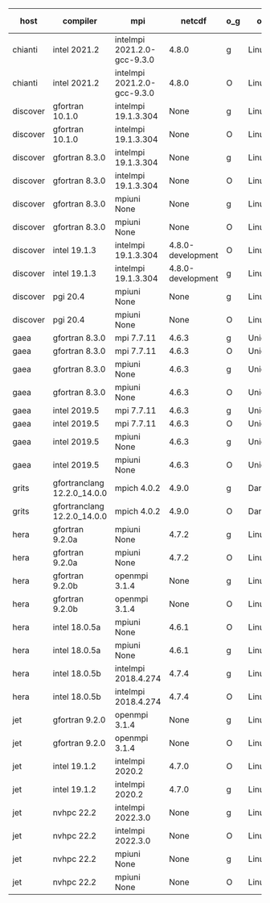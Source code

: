 

| host     | compiler                              | mpi                      | netcdf        | o_g        | os       | build       | u_pass          | u_fail          | s_pass            | s_fail            | e_pass             | e_fail             | nuopc_pass       | nuopc_fail       | artifacts link          |
|----------|---------------------------------------|--------------------------|---------------|------------|----------|-------------|-----------------|-----------------|-------------------|-------------------|--------------------|--------------------|------------------|------------------|-------------------------|
| chianti | intel 2021.2 | intelmpi 2021.2.0-gcc-9.3.0  | 4.8.0  | g | Linux | PASS | None | None | None | None | None | None | None | None | <a href="https://github.com/esmf-org/esmf-test-artifacts/tree/4b727f8bf2cec2977655e3c9640129470cf79655/develop/intel/2021.2/g/intelmpi/2021.2.0-gcc-9.3.0" target="_blank">4b727f8</a> | 
| chianti | intel 2021.2 | intelmpi 2021.2.0-gcc-9.3.0  | 4.8.0  | O | Linux | PASS | 13918 | 0 | 49 | 0 | 80 | 0 | 52 | 0 | <a href="https://github.com/esmf-org/esmf-test-artifacts/tree/cd00eb8517277acf3bc41559e2697cd445a18fc6/develop/intel/2021.2/O/intelmpi/2021.2.0-gcc-9.3.0" target="_blank">cd00eb8</a> | 
| discover | gfortran 10.1.0 | intelmpi 19.1.3.304  | None  | g | Linux | PASS | 13903 | 15 | 49 | 0 | 80 | 0 | 52 | 0 | <a href="https://github.com/esmf-org/esmf-test-artifacts/tree/3b2aebfabdb42951b796f71ff50832c9932420ce/develop/gfortran/10.1.0/g/intelmpi/19.1.3.304" target="_blank">3b2aebf</a> | 
| discover | gfortran 10.1.0 | intelmpi 19.1.3.304  | None  | O | Linux | PASS | 13903 | 15 | 49 | 0 | 80 | 0 | 52 | 0 | <a href="https://github.com/esmf-org/esmf-test-artifacts/tree/7fba9e91cefa6e648f7cdb5f89a6acfc1c94d5ca/develop/gfortran/10.1.0/O/intelmpi/19.1.3.304" target="_blank">7fba9e9</a> | 
| discover | gfortran 8.3.0 | intelmpi 19.1.3.304  | None  | g | Linux | PASS | 13903 | 15 | 49 | 0 | 80 | 0 | 52 | 0 | <a href="https://github.com/esmf-org/esmf-test-artifacts/tree/69140f8890498b1ee41316dc153e0396ced0baa9/develop/gfortran/8.3.0/g/intelmpi/19.1.3.304" target="_blank">69140f8</a> | 
| discover | gfortran 8.3.0 | intelmpi 19.1.3.304  | None  | O | Linux | PASS | 13903 | 15 | 49 | 0 | 80 | 0 | 52 | 0 | <a href="https://github.com/esmf-org/esmf-test-artifacts/tree/7d1bbea7a867c01cfd2a44867d30b421a855c70f/develop/gfortran/8.3.0/O/intelmpi/19.1.3.304" target="_blank">7d1bbea</a> | 
| discover | gfortran 8.3.0 | mpiuni None  | None  | g | Linux | PASS | 12338 | 0 | 8 | 0 | 43 | 0 | None | None | <a href="https://github.com/esmf-org/esmf-test-artifacts/tree/9f892a27d262af75fef8f26abf5195e851e71ed1/develop/gfortran/8.3.0/g/mpiuni/None" target="_blank">9f892a2</a> | 
| discover | gfortran 8.3.0 | mpiuni None  | None  | O | Linux | PASS | 12338 | 0 | 8 | 0 | 43 | 0 | None | None | <a href="https://github.com/esmf-org/esmf-test-artifacts/tree/c1389acd76fbb6da4f8e45859930b000965ae71c/develop/gfortran/8.3.0/O/mpiuni/None" target="_blank">c1389ac</a> | 
| discover | intel 19.1.3 | intelmpi 19.1.3.304  | 4.8.0-development  | O | Linux | PASS | 13918 | 0 | 49 | 0 | 80 | 0 | 52 | 0 | <a href="https://github.com/esmf-org/esmf-test-artifacts/tree/4aa156512f4f20f0321c62f2dbd8989c443d2ab3/develop/intel/19.1.3/O/intelmpi/19.1.3.304" target="_blank">4aa1565</a> | 
| discover | intel 19.1.3 | intelmpi 19.1.3.304  | 4.8.0-development  | g | Linux | PASS | 13918 | 0 | 49 | 0 | 80 | 0 | 52 | 0 | <a href="https://github.com/esmf-org/esmf-test-artifacts/tree/01aeec2c48f6ba7218b50005e66058b31e0c69a1/develop/intel/19.1.3/g/intelmpi/19.1.3.304" target="_blank">01aeec2</a> | 
| discover | pgi 20.4 | mpiuni None  | None  | g | Linux | PASS | None | None | None | None | None | None | None | None | <a href="https://github.com/esmf-org/esmf-test-artifacts/tree/3d3030df820f65eeb938141328ddb4b9138e6169/develop/pgi/20.4/g/mpiuni/None" target="_blank">3d3030d</a> | 
| discover | pgi 20.4 | mpiuni None  | None  | O | Linux | PASS | None | None | None | None | None | None | None | None | <a href="https://github.com/esmf-org/esmf-test-artifacts/tree/28c5c34e1ca8ce32ffc4494dc9c2691ef2e90603/develop/pgi/20.4/O/mpiuni/None" target="_blank">28c5c34</a> | 
| gaea | gfortran 8.3.0 | mpi 7.7.11  | 4.6.3  | g | Unicos | PASS | 13917 | 1 | 49 | 0 | 80 | 0 | 47 | 5 | <a href="https://github.com/esmf-org/esmf-test-artifacts/tree/02fbafd449da6bd7412a27eb4083184c6379e702/develop/gfortran/8.3.0/g/mpi/7.7.11" target="_blank">02fbafd</a> | 
| gaea | gfortran 8.3.0 | mpi 7.7.11  | 4.6.3  | O | Unicos | PASS | 13917 | 1 | 49 | 0 | 80 | 0 | 47 | 5 | <a href="https://github.com/esmf-org/esmf-test-artifacts/tree/a89a525a6ce1dc326bf7defc7202ac0af9bbbbc9/develop/gfortran/8.3.0/O/mpi/7.7.11" target="_blank">a89a525</a> | 
| gaea | gfortran 8.3.0 | mpiuni None  | 4.6.3  | g | Unicos | PASS | 12338 | 0 | 8 | 0 | 43 | 0 | None | None | <a href="https://github.com/esmf-org/esmf-test-artifacts/tree/6a306f7045f753b820bd79b657f8c95ce85bdfb2/develop/gfortran/8.3.0/g/mpiuni/None" target="_blank">6a306f7</a> | 
| gaea | gfortran 8.3.0 | mpiuni None  | 4.6.3  | O | Unicos | PASS | 12338 | 0 | 8 | 0 | 43 | 0 | None | None | <a href="https://github.com/esmf-org/esmf-test-artifacts/tree/9fe3d196f5aebb3d0a481b7a5b2ce70256f9868a/develop/gfortran/8.3.0/O/mpiuni/None" target="_blank">9fe3d19</a> | 
| gaea | intel 2019.5 | mpi 7.7.11  | 4.6.3  | g | Unicos | PASS | 13903 | 15 | 49 | 0 | 80 | 0 | 47 | 5 | <a href="https://github.com/esmf-org/esmf-test-artifacts/tree/9717a235f5b0f7f47386d6046dc6c470762b9a13/develop/intel/2019.5/g/mpi/7.7.11" target="_blank">9717a23</a> | 
| gaea | intel 2019.5 | mpi 7.7.11  | 4.6.3  | O | Unicos | PASS | 13903 | 15 | 49 | 0 | 80 | 0 | 47 | 5 | <a href="https://github.com/esmf-org/esmf-test-artifacts/tree/13eb846f750e3e0fff508fd6f07d0c56d1403366/develop/intel/2019.5/O/mpi/7.7.11" target="_blank">13eb846</a> | 
| gaea | intel 2019.5 | mpiuni None  | 4.6.3  | g | Unicos | PASS | 12323 | 15 | 8 | 0 | 43 | 0 | None | None | <a href="https://github.com/esmf-org/esmf-test-artifacts/tree/54fa5bb30d8d751294dcd40d0a99896f7f94a371/develop/intel/2019.5/g/mpiuni/None" target="_blank">54fa5bb</a> | 
| gaea | intel 2019.5 | mpiuni None  | 4.6.3  | O | Unicos | PASS | 12323 | 15 | 8 | 0 | 43 | 0 | None | None | <a href="https://github.com/esmf-org/esmf-test-artifacts/tree/0f277af4d06ef053b4a807b27d5d9cb4e485bd60/develop/intel/2019.5/O/mpiuni/None" target="_blank">0f277af</a> | 
| grits | gfortranclang 12.2.0_14.0.0 | mpich 4.0.2  | 4.9.0  | g | Darwin | PASS | 13917 | 1 | 49 | 0 | 80 | 0 | 52 | 0 | <a href="https://github.com/esmf-org/esmf-test-artifacts/tree/dfddd6fb96aa1bca0a2373551191926461543564/develop/gfortranclang/12.2.0_14.0.0/g/mpich/4.0.2" target="_blank">dfddd6f</a> | 
| grits | gfortranclang 12.2.0_14.0.0 | mpich 4.0.2  | 4.9.0  | O | Darwin | PASS | 13917 | 1 | 49 | 0 | 80 | 0 | 52 | 0 | <a href="https://github.com/esmf-org/esmf-test-artifacts/tree/067e178a79c6d09fe2bcc6ff7fc4808479e03567/develop/gfortranclang/12.2.0_14.0.0/O/mpich/4.0.2" target="_blank">067e178</a> | 
| hera | gfortran 9.2.0a | mpiuni None  | 4.7.2  | g | Linux | PASS | None | None | None | None | None | None | None | None | <a href="https://github.com/esmf-org/esmf-test-artifacts/tree/265ac16675bbb53f652dee6bcdc9a731a1a8cce4/develop/gfortran/9.2.0a/g/mpiuni/None" target="_blank">265ac16</a> | 
| hera | gfortran 9.2.0a | mpiuni None  | 4.7.2  | O | Linux | PASS | None | None | None | None | None | None | None | None | <a href="https://github.com/esmf-org/esmf-test-artifacts/tree/89157c6474ecc82b0c02997770820963711ed3e8/develop/gfortran/9.2.0a/O/mpiuni/None" target="_blank">89157c6</a> | 
| hera | gfortran 9.2.0b | openmpi 3.1.4  | None  | g | Linux | PASS | None | None | None | None | None | None | None | None | <a href="https://github.com/esmf-org/esmf-test-artifacts/tree/f932701f2ee060dc1cd85e1633f871b8873386c2/develop/gfortran/9.2.0b/g/openmpi/3.1.4" target="_blank">f932701</a> | 
| hera | gfortran 9.2.0b | openmpi 3.1.4  | None  | O | Linux | PASS | None | None | None | None | None | None | None | None | <a href="https://github.com/esmf-org/esmf-test-artifacts/tree/94c4e102e40343bd097955cfba0196bdb43c9540/develop/gfortran/9.2.0b/O/openmpi/3.1.4" target="_blank">94c4e10</a> | 
| hera | intel 18.0.5a | mpiuni None  | 4.6.1  | O | Linux | PASS | None | None | None | None | None | None | None | None | <a href="https://github.com/esmf-org/esmf-test-artifacts/tree/05467dea20ef459b30240aa584f9010d7294e3c5/develop/intel/18.0.5a/O/mpiuni/None" target="_blank">05467de</a> | 
| hera | intel 18.0.5a | mpiuni None  | 4.6.1  | g | Linux | PASS | None | None | None | None | None | None | None | None | <a href="https://github.com/esmf-org/esmf-test-artifacts/tree/054ab357027f36bf43b5550682682b9afb086475/develop/intel/18.0.5a/g/mpiuni/None" target="_blank">054ab35</a> | 
| hera | intel 18.0.5b | intelmpi 2018.4.274  | 4.7.4  | g | Linux | PASS | None | None | None | None | None | None | None | None | <a href="https://github.com/esmf-org/esmf-test-artifacts/tree/d479c8618447c4ac828c3e9bae0f6d29530d4f49/develop/intel/18.0.5b/g/intelmpi/2018.4.274" target="_blank">d479c86</a> | 
| hera | intel 18.0.5b | intelmpi 2018.4.274  | 4.7.4  | O | Linux | PASS | None | None | None | None | None | None | None | None | <a href="https://github.com/esmf-org/esmf-test-artifacts/tree/0056e62771ebb1c78d0a13cdc8bf8b84ad075421/develop/intel/18.0.5b/O/intelmpi/2018.4.274" target="_blank">0056e62</a> | 
| jet | gfortran 9.2.0 | openmpi 3.1.4  | None  | g | Linux | PASS | 13918 | 0 | 49 | 0 | 80 | 0 | 52 | 0 | <a href="https://github.com/esmf-org/esmf-test-artifacts/tree/8996bff2b2f9ac7be0363965e4648e86f7bd5237/develop/gfortran/9.2.0/g/openmpi/3.1.4" target="_blank">8996bff</a> | 
| jet | gfortran 9.2.0 | openmpi 3.1.4  | None  | O | Linux | PASS | 13918 | 0 | 49 | 0 | 80 | 0 | 52 | 0 | <a href="https://github.com/esmf-org/esmf-test-artifacts/tree/b52bae6b38c7d9f40d5cdb87cf6a843b6c667076/develop/gfortran/9.2.0/O/openmpi/3.1.4" target="_blank">b52bae6</a> | 
| jet | intel 19.1.2 | intelmpi 2020.2  | 4.7.0  | O | Linux | PASS | None | None | None | None | None | None | None | None | <a href="https://github.com/esmf-org/esmf-test-artifacts/tree/8b0fe5f244bf0f334aa2ebfbb109e3d6de9d77d2/develop/intel/19.1.2/O/intelmpi/2020.2" target="_blank">8b0fe5f</a> | 
| jet | intel 19.1.2 | intelmpi 2020.2  | 4.7.0  | g | Linux | PASS | None | None | None | None | None | None | None | None | <a href="https://github.com/esmf-org/esmf-test-artifacts/tree/aae8d1111454ba162ddf372f8a3c596942f2c742/develop/intel/19.1.2/g/intelmpi/2020.2" target="_blank">aae8d11</a> | 
| jet | nvhpc 22.2 | intelmpi 2022.3.0  | None  | g | Linux | PASS | 13039 | 879 | 35 | 14 | 66 | 14 | 0 | 0 | <a href="https://github.com/esmf-org/esmf-test-artifacts/tree/424e204f9ac5ba7b3f6c4a3553980b24e3ab64b2/develop/nvhpc/22.2/g/intelmpi/2022.3.0" target="_blank">424e204</a> | 
| jet | nvhpc 22.2 | intelmpi 2022.3.0  | None  | O | Linux | PASS | 13900 | 18 | 49 | 0 | 80 | 0 | 45 | 7 | <a href="https://github.com/esmf-org/esmf-test-artifacts/tree/5fdbd6ebe9b9af0dbead0c43e17b4814e1872932/develop/nvhpc/22.2/O/intelmpi/2022.3.0" target="_blank">5fdbd6e</a> | 
| jet | nvhpc 22.2 | mpiuni None  | None  | g | Linux | PASS | 11713 | 625 | 4 | 4 | 40 | 3 | None | None | <a href="https://github.com/esmf-org/esmf-test-artifacts/tree/8a7f6b69ec33d87a51e2fd470f4d863c23511391/develop/nvhpc/22.2/g/mpiuni/None" target="_blank">8a7f6b6</a> | 
| jet | nvhpc 22.2 | mpiuni None  | None  | O | Linux | PASS | 12336 | 2 | 8 | 0 | 43 | 0 | None | None | <a href="https://github.com/esmf-org/esmf-test-artifacts/tree/a6dfb7af98531b6ec9c59e6763a5ea48ec14da66/develop/nvhpc/22.2/O/mpiuni/None" target="_blank">a6dfb7a</a> | 
